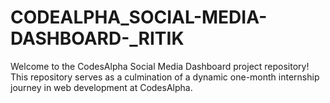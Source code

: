 # CODEALPHA_SOCIAL-MEDIA-DASHBOARD-_RITIK
Welcome to the CodesAlpha Social Media Dashboard project repository! This repository serves as a culmination of a dynamic one-month internship journey in web development at CodesAlpha. 
